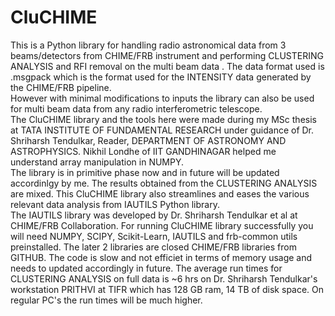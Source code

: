 # CluCHIME
This is a Python library for handling radio astronomical      data from 3 beams/detectors from CHIME/FRB instrument and      performing CLUSTERING ANALYSIS and RFI removal on the multi      beam data .
The data format used is .msgpack which is the format      used for the INTENSITY data generated by the CHIME/FRB pipeline.      
However with minimal modifications to inputs the library can also      be used for multi beam data from any radio interferometric telescope.     
The CluCHIME library and the tools here were made during my MSc thesis      at TATA INSTITUTE OF FUNDAMENTAL RESEARCH under guidance of Dr. Shriharsh      Tendulkar, Reader, DEPARTMENT OF ASTRONOMY AND ASTROPHYSICS. Nikhil Londhe      of IIT GANDHINAGAR helped me understand array manipulation in NUMPY.     
The library is in primitive phase now and in future will be updated      accordinlgy by me. The results obtained from the CLUSTERING ANALYSIS      are mixed. 
This CluCHIME library also streamlines and eases the various     relevant data  analysis from IAUTILS Python library.      
The IAUTILS library was developed by Dr. Shriharsh Tendulkar et al      at CHIME/FRB Collaboration. For running CluCHIME library successfully you will     need NUMPY, SCIPY, Scikit-Learn, IAUTILS and frb-common utils preinstalled.     The later 2 libraries are closed CHIME/FRB libraries from GITHUB. The code      is slow and not efficiet in terms of memory usage and needs to updated      accordingly in future. The average run times for CLUSTERING ANALYSIS on      full data is ~6 hrs on  Dr. Shriharsh Tendulkar's workstation PRITHVI      at TIFR which has 128 GB ram, 14 TB of disk space. On regular PC's   the run times will be much higher.
